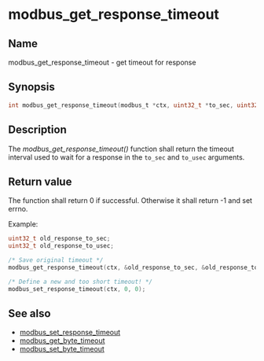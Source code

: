 # modbus_get_response_timeout

## Name

modbus_get_response_timeout - get timeout for response

## Synopsis

```c
int modbus_get_response_timeout(modbus_t *ctx, uint32_t *to_sec, uint32_t *to_usec);
```

## Description

The *modbus_get_response_timeout()* function shall return the timeout interval
used to wait for a response in the `to_sec` and `to_usec` arguments.

## Return value

The function shall return 0 if successful. Otherwise it shall return -1 and set
errno.

Example:

```c
uint32_t old_response_to_sec;
uint32_t old_response_to_usec;

/* Save original timeout */
modbus_get_response_timeout(ctx, &old_response_to_sec, &old_response_to_usec);

/* Define a new and too short timeout! */
modbus_set_response_timeout(ctx, 0, 0);
```

## See also

- [modbus_set_response_timeout](modbus_set_response_timeout)
- [modbus_get_byte_timeout](modbus_get_byte_timeout)
- [modbus_set_byte_timeout](modbus_set_byte_timeout)
